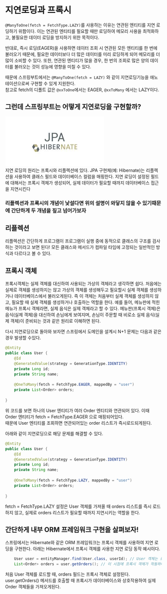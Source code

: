 # 지연로딩과 프록시

`@ManyToOne(fetch = FetchType.LAZY)`를 사용하는 이유는 연관된 엔티티를 지연 로딩하기 위함이다. 
이는 연관된 엔티티를 필요할 때만 로딩하여 메모리 사용을 최적화하고, 불필요한 데이터 로딩을 방지하기 위한 목적이다.

반대로, 즉시 로딩(EAGER)을 사용하면 데이터 조회 시 연관된 모든 엔티티를 한 번에 불러오기 때문에, 필요한 데이터보다 더 많은 데이터를 미리 로딩하게 되어 메모리를 더 많이 소비할 수 있다. 또한, 연관된 엔티티가 많을 경우, 한 번의 조회로 많은 양의 데이터를 불러오는 것이 성능에 영향을 미칠 수 있다.

때문에 스프링부트에서는 `@ManyToOne(fetch = LAZY)` 와 같이 지연로딩기능을 애노테이션으로써 구현할 수 있게 지원한다.  
참고로 fetch의 디폴트 값은 `@xxToOne`에서는 EAGER, `@xxToMany` 에서는 LAZY이다.  

## 그런데 스프링부트는 어떻게 지연로딩을 구현할까?
![img.png](img.png)  
지연 로딩의 원리는 프록시와 리플렉션에 있다. 
JPA 구현체(예: Hibernate)는 리플렉션을 사용하여 클래스 필드와 데이터베이스 컬럼을 매핑한다. 
지연 로딩이 설정된 필드에 대해서는 프록시 객체가 생성되어, 실제 데이터가 필요할 때까지 데이터베이스 접근을 지연시킨다


### 리플렉션과 프록시의 개념이 낯설다면 위의 설명이 와닿지 않을 수 있기때문에 간단하게 두 개념을 짚고 넘어가보자  

## 리플렉션
리플렉션은 간단하게 프로그램이 프로그램이 실행 중에 동적으로 클래스의 구조를 검사하는 것이라고 보면 된다! 모든 클래스와 메서드가 컴파일 타임에 고정되는 일반적인 방식과 다르다고 볼 수 있다.

## 프록시 객체
프록시객체는 실제 객체를 대신하여 사용되는 가상의 객체라고 생각하면 쉽다. 처음에는 실제로 객체를 생성하지는 않고 가상의 객체를 생성해두고 필요할시 실제 객체를 생성하거나 데이터베이스에서 불러오게된다.
즉 이 객체는 처음부터 실제 객체를 생성하지 않고, 필요할 때 실제 객체를 생성하거나 호출하는 역할을 한다.
예를 들어, 메뉴판에 적힌 메뉴가 프록시 객체라면, 실제 음식은 실제 객체라고 할 수 있다. 
메뉴판(프록시 객체)은 음식(실제 객체)을 대신하여 손님에게 보여지며, 손님이 주문할 때 비로소 실제 음식(실제 객체)이 준비되는 것과 같은 원리로 이해하면 된다.

다시 지연로딩으로 돌아와 보자면 스프링에서 도메인을 설계시 N+1 문제는 다음과 같은 경우 발생할 수있다.

```java
@Entity
public class User {
    @Id
    @GeneratedValue(strategy = GenerationType.IDENTITY)
    private Long id;
    private String name;
    
    @OneToMany(fetch = FetchType.EAGER, mappedBy = "user")
    private List<Order> orders;
    
}
```
위 코드를 보면 하나의 User 엔티티가 여러 Order 엔티티와 연관되어 있다. 이때 Order 엔티티가 fetch = FetchType.EAGER 으로 매핑되어있다.  
때문에 User 엔티티를 조회하면 연관되어있는 order 리스트가 즉시로드되게된다.  


아래와 같이 지연로딩으로 해당 문제를 해결할 수 있다.  
```java
@Entity
public class User {
    @Id
    @GeneratedValue(strategy = GenerationType.IDENTITY)
    private Long id;
    private String name;
    
    @OneToMany(fetch = FetchType.LAZY, mappedBy = "user")
    private List<Order> orders;
    
}

```
fetch = FetchType.LAZY 설정은 User 객체를 가져올 때 orders 리스트를 
즉시 로드하지 않고, 
실제로 orders 리스트가 필요할 때까지 지연시키는 역할을 한다.

## 간단하게 내부 ORM 프레임워크 구현을 살펴보자!


스프링에서는 Hibernate와 같은 ORM 프레임워크는 프록시 객체를 사용하여 지연 로딩을 구현한다. 
아래는 Hibernate에서 프록시 객체를 사용한 지연 로딩 동작 예시이다.  
```java
    User user = entityManager.find(User.class, userId); // User 객체는 로드됨
    List<Order> orders = user.getOrders(); // 이 시점에 프록시 객체가 작동하여 Order 객체들을 로드!!!
```
처음 User 객체를 로드할 때, orders 필드는 프록시 객체로 설정된다.
user.getOrders() 메서드를 호출할 때 프록시가 데이터베이스와 상호작용하여 실제 Order 객체들을 가져오게된다.

